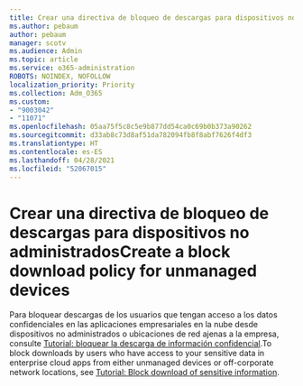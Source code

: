 ```yaml
---
title: Crear una directiva de bloqueo de descargas para dispositivos no administrados
ms.author: pebaum
author: pebaum
manager: scotv
ms.audience: Admin
ms.topic: article
ms.service: o365-administration
ROBOTS: NOINDEX, NOFOLLOW
localization_priority: Priority
ms.collection: Adm_O365
ms.custom:
- "9003042"
- "11071"
ms.openlocfilehash: 05aa75f5c8c5e9b877dd54ca0c69b0b373a90262
ms.sourcegitcommit: d33ab8c73d8af51da782094fb8f8abf7626f4df3
ms.translationtype: HT
ms.contentlocale: es-ES
ms.lasthandoff: 04/28/2021
ms.locfileid: "52067015"
---
```

# <a name="create-a-block-download-policy-for-unmanaged-devices"></a><span data-ttu-id="9641b-102">Crear una directiva de bloqueo de descargas para dispositivos no administrados</span><span class="sxs-lookup"><span data-stu-id="9641b-102">Create a block download policy for unmanaged devices</span></span>

<span data-ttu-id="9641b-103">Para bloquear descargas de los usuarios que tengan acceso a los datos confidenciales en las aplicaciones empresariales en la nube desde dispositivos no administrados o ubicaciones de red ajenas a la empresa, consulte [Tutorial: bloquear la descarga de información confidencial](https://docs.microsoft.com/cloud-app-security/use-case-proxy-block-session-aad).</span><span class="sxs-lookup"><span data-stu-id="9641b-103">To block downloads by users who have access to your sensitive data in enterprise cloud apps from either unmanaged devices or off-corporate network locations, see [Tutorial: Block download of sensitive information](https://docs.microsoft.com/cloud-app-security/use-case-proxy-block-session-aad).</span></span>



